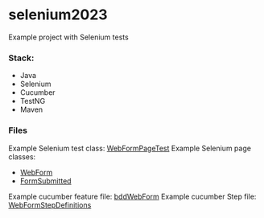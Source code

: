 # selenium2023

Example project with Selenium tests

### Stack:

- Java
- Selenium
- Cucumber
- TestNG
- Maven

### Files

Example Selenium test class: [WebFormPageTest](src/test/java/scenarios/WebFormPageTest.java)
Example Selenium page classes:

- [WebForm](src/test/java/page/WebForm.java)
- [FormSubmitted](src/test/java/page/FormSubmitted.java)

Example cucumber feature file: [bddWebForm](src/test/resources/features/bddWebForm.feature)
Example cucumber Step file: [WebFormStepDefinitions](src/test/java/steps/WebFormStepDefinitions.java)
